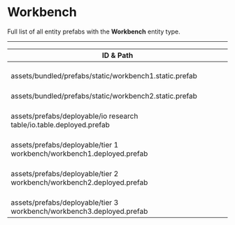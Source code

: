 # Workbench
Full list of all <Badge type="warning" text="6"/> entity prefabs with the **Workbench** entity type.

---
| ID & Path |
| --- |
| <a href="#1899388596"><Badge id="1899388596" type="tip" text="#"/></a> <Badge type="tip" text="1899388596"/> <Badge type="info" text="Model"/> <br> assets/bundled/prefabs/static/workbench1.static.prefab |
| <a href="#1457273871"><Badge id="1457273871" type="tip" text="#"/></a> <Badge type="tip" text="1457273871"/> <Badge type="info" text="RealmedRemove"/> <br> assets/bundled/prefabs/static/workbench2.static.prefab |
| <a href="#3239470043"><Badge id="3239470043" type="tip" text="#"/></a> <Badge type="tip" text="3239470043"/> <Badge type="info" text="Model"/> <Badge type="info" text="Gibbable"/> <Badge type="info" text="GroundWatch"/> <Badge type="info" text="DestroyOnGroundMissing"/> <Badge type="info" text="Construction"/> <Badge type="info" text="Deployable"/> <Badge type="info" text="Rust.PropRenderer"/> <Badge type="info" text="DeployableDecay"/> <br> assets/prefabs/deployable/io research table/io.table.deployed.prefab |
| <a href="#2561955800"><Badge id="2561955800" type="tip" text="#"/></a> <Badge type="tip" text="2561955800"/> <Badge type="info" text="Model"/> <Badge type="info" text="Gibbable"/> <Badge type="info" text="GroundWatch"/> <Badge type="info" text="DestroyOnGroundMissing"/> <Badge type="info" text="Construction"/> <Badge type="info" text="Deployable"/> <Badge type="info" text="Rust.PropRenderer"/> <Badge type="info" text="DeployableDecay"/> <br> assets/prefabs/deployable/tier 1 workbench/workbench1.deployed.prefab |
| <a href="#601265145"><Badge id="601265145" type="tip" text="#"/></a> <Badge type="tip" text="601265145"/> <Badge type="info" text="Model"/> <Badge type="info" text="Gibbable"/> <Badge type="info" text="Gibbable"/> <Badge type="info" text="GroundWatch"/> <Badge type="info" text="DestroyOnGroundMissing"/> <Badge type="info" text="Construction"/> <Badge type="info" text="Deployable"/> <Badge type="info" text="Rust.PropRenderer"/> <Badge type="info" text="DeployableDecay"/> <br> assets/prefabs/deployable/tier 2 workbench/workbench2.deployed.prefab |
| <a href="#2764275075"><Badge id="2764275075" type="tip" text="#"/></a> <Badge type="tip" text="2764275075"/> <Badge type="info" text="Model"/> <Badge type="info" text="Gibbable"/> <Badge type="info" text="Gibbable"/> <Badge type="info" text="GroundWatch"/> <Badge type="info" text="DestroyOnGroundMissing"/> <Badge type="info" text="Construction"/> <Badge type="info" text="Deployable"/> <Badge type="info" text="Rust.PropRenderer"/> <Badge type="info" text="DeployableDecay"/> <br> assets/prefabs/deployable/tier 3 workbench/workbench3.deployed.prefab |

